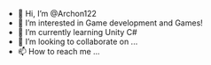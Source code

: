 - 👋 Hi, I’m @Archon122
- 👀 I’m interested in Game development and Games!
- 🌱 I’m currently learning Unity C#
- 💞️ I’m looking to collaborate on ...
- 📫 How to reach me ...

<!---
Archon122/Archon122 is a ✨ special ✨ repository because its `README.md` (this file) appears on your GitHub profile.
You can click the Preview link to take a look at your changes.
--->
